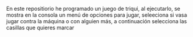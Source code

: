 
En este repositiorio he programado un juego de triqui, al ejecutarlo, se mostra en la consola un menú de opciones para jugar, seleeciona si vasa jugar contra la máquina o con alguien más, a continuación selecciona las casillas que quieres marcar
